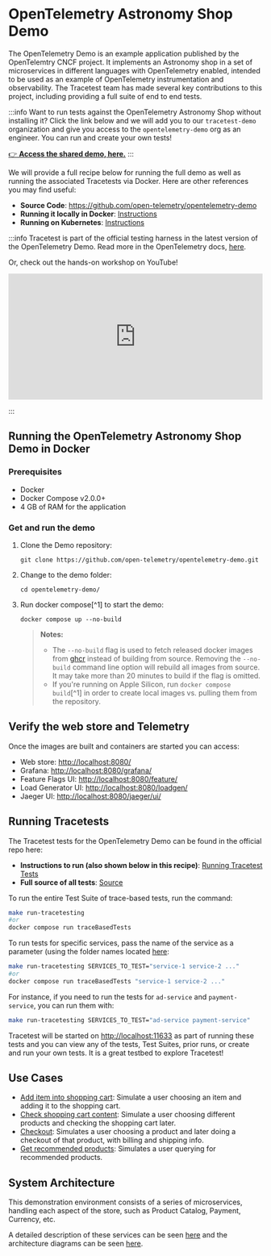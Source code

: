 # OpenTelemetry Astronomy Shop Demo

The OpenTelemetry Demo is an example application published by the OpenTelemtry CNCF project. It implements an Astronomy shop in a set of microservices in different languages with OpenTelemetry enabled, intended to be used as an example of OpenTelemetry instrumentation and observability. The Tracetest team has made several key contributions to this project, including providing a full suite of end to end tests.

:::info
Want to run tests against the OpenTelemetry Astronomy Shop without installing it? Click the link below and we will add you to our `tracetest-demo` organization and give you access to the `opentelemetry-demo` org as an engineer. You can run and create your own tests!

[👉 **Access the shared demo, here.**](https://app.tracetest.io/organizations/ttorg_2179a9cd8ba8dfa5/invites/invite_646747b36e9ee487/accept)
:::

We will provide a full recipe below for running the full demo as well as running the associated Tracetests via Docker. Here are other references you may find useful:

- **Source Code**: https://github.com/open-telemetry/opentelemetry-demo
- **Running it locally in Docker**: [Instructions](https://opentelemetry.io/docs/demo/docker-deployment/)
- **Running on Kubernetes**: [Instructions](https://opentelemetry.io/docs/demo/kubernetes-deployment/)

:::info
Tracetest is part of the official testing harness in the latest version of the OpenTelemetry Demo. Read more in the OpenTelemetry docs, [here](https://opentelemetry.io/docs/demo/tests/).

Or, check out the hands-on workshop on YouTube!

<iframe width="100%" height="250" src="https://www.youtube.com/embed/2MSDy3XHjtE?si=T0ItpwRyE7HbJu5V" title="YouTube video player" frameborder="0" allow="accelerometer; autoplay; clipboard-write; encrypted-media; gyroscope; picture-in-picture; web-share" allowfullscreen></iframe>

:::

## Running the OpenTelemetry Astronomy Shop Demo in Docker

### Prerequisites

- Docker
- Docker Compose v2.0.0+
- 4 GB of RAM for the application

### Get and run the demo

1. Clone the Demo repository:

    ```shell
    git clone https://github.com/open-telemetry/opentelemetry-demo.git
    ```

2. Change to the demo folder:

    ```shell
    cd opentelemetry-demo/
    ```

3. Run docker compose[^1] to start the demo:

    ```shell
    docker compose up --no-build
    ```

    > **Notes:**
    >
    > - The `--no-build` flag is used to fetch released docker images from
    >   [ghcr](https://ghcr.io/open-telemetry/demo) instead of building from
    >   source. Removing the `--no-build` command line option will rebuild all
    >   images from source. It may take more than 20 minutes to build if the
    >   flag is omitted.
    > - If you're running on Apple Silicon, run `docker compose build`[^1] in
    >   order to create local images vs. pulling them from the repository.

## Verify the web store and Telemetry

Once the images are built and containers are started you can access:

- Web store: <http://localhost:8080/>
- Grafana: <http://localhost:8080/grafana/>
- Feature Flags UI: <http://localhost:8080/feature/>
- Load Generator UI: <http://localhost:8080/loadgen/>
- Jaeger UI: <http://localhost:8080/jaeger/ui/>

## Running Tracetests

The Tracetest tests for the OpenTelemetry Demo can be found in the official repo here:

- **Instructions to run (also shown below in this recipe)**: [Running Tracetest Tests](https://github.com/open-telemetry/opentelemetry-demo/tree/main/test#testing-services-with-trace-based-tests)
- **Full source of all tests**: [Source](https://github.com/open-telemetry/opentelemetry-demo/tree/main/test/tracetesting)

To run the entire Test Suite of trace-based tests, run the command:

```sh
make run-tracetesting
#or
docker compose run traceBasedTests
```

To run tests for specific services, pass the name of the service as a
parameter (using the folder names located [here](https://github.com/open-telemetry/opentelemetry-demo/tree/main/test/tracetesting):

```sh
make run-tracetesting SERVICES_TO_TEST="service-1 service-2 ..."
#or
docker compose run traceBasedTests "service-1 service-2 ..."
```

For instance, if you need to run the tests for `ad-service` and
`payment-service`, you can run them with:

```sh
make run-tracetesting SERVICES_TO_TEST="ad-service payment-service"
```

Tracetest will be started on [http://localhost:11633](http://localhost:11633) as part of running these tests and you can view any of the tests, Test Suites, prior runs, or create and run your own tests. It is a great testbed to explore Tracetest!

## Use Cases

- [Add item into shopping cart](./use-cases/add-item-into-shopping-cart.md): Simulate a user choosing an item and adding it to the shopping cart.
- [Check shopping cart content](./use-cases/check-shopping-cart-contents.md): Simulate a user choosing different products and checking the shopping cart later. 
- [Checkout](./use-cases/checkout.md): Simulates a user choosing a product and later doing a checkout of that product, with billing and shipping info.
- [Get recommended products](./use-cases/get-recommended-products.md): Simulates a user querying for recommended products.

## System Architecture

This demonstration environment consists of a series of microservices, handling each aspect of the store, such as Product Catalog, Payment, Currency, etc.

A detailed description of these services can be seen [here](https://opentelemetry.io/docs/demo/services/)
and the architecture diagrams can be seen [here](https://opentelemetry.io/docs/demo/architecture/).
